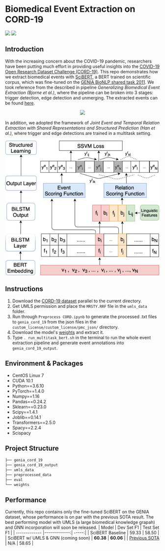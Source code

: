 # Biomedical Event Extraction on CORD-19

<a href="https://pluslabnlp.github.io/"><img src="https://pluslabnlp.github.io/images/Logos/logo_transparent_background.png" height="120" ></a>
<a href="https://www.isi.edu/"><img src="https://pluslabnlp.github.io/images/usc-logo.png"  height="120"></a>



## Introduction
With the increasing concern about the COVID-19 pandemic, researchers have been putting much effort in providing useful insights into the [COVID-19 Open Research Dataset Challenge (CORD-19)](https://www.kaggle.com/allen-institute-for-ai/CORD-19-research-challenge/). This repo demonstrates how we extract biomedical events with [SciBERT](https://github.com/allenai/scibert), a BERT trained on scientific corpus, which was fine-tuned on the [GENIA BioNLP shared task 2011](http://2011.bionlp-st.org/home/genia-event-extraction-genia). We took reference from the described in pipeline *Generalizing Biomedical Event Extraction (Bjorne et al.)*, where the pipeline can be broken into 3 stages: trigger detection, edge detection and unmerging. The extracted events can be found [here](https://drive.google.com/file/d/1FXN2QRBoFzQmLwQztUhULm8WVKxyRwu3/view?usp=sharing).

<p align="center"><img src="https://github.com/jbjorne/TEES/wiki/TEES-process.png"   style="margin:auto"></p>

In addition, we adopted the framework of *Joint Event and Temporal Relation Extraction with Shared Representations and Structured Prediction (Han et al.)*, where trigger and edge detections are trained in a multitask setting.

<p align="center"><img src="joint.png"   style="margin:auto"></p>

## Instructions


1. Download the [CORD-19 dataset](https://www.kaggle.com/allen-institute-for-ai/CORD-19-research-challenge) parallel to the current directory.
2. Get UMLS permission and place the `MRSTY.RRF` file in the `umls_data` folder.
3. Run through `Preprocess CORD.ipynb` to generate the processed .txt files to `genia_cord_19` from the json files in the `custom_license/custom_license/pmc_json/` directory.
4. Download the model's [weights](https://drive.google.com/file/d/1GswpExncD4t5WAVijvh5c8Vtd4KGpH9U/view?usp=sharing) and extract it.
5. Type `. run_multitask_bert.sh` in the terminal to run the whole event extraction pipeline and generate event annotations into `genia_cord_19_output`.


## Environment & Packages
* CentOS Linux 7
* CUDA 10.1 
* Python==3.6.10
* PyTorch==1.4.0 
* Numpy==1.16
* Pandas==0.24.2
* Sklearn==0.23.0
* Scipy==1.4.1
* Joblib==0.14.1
* Transformers==2.5.0
* Spacy==2.2.4
* Scispacy

## Project Structure

```
├── genia_cord_19
├── genia_cord_19_output
├── umls_data
├── preprocessed_data
├── eval
└── weights

```

## Performance
Currently, this repo contains only the fine-tuned SciBERT on the GENIA dataset, whose performance is on par with the previous SOTA result. The best performing model with UMLS (a large biomedical knowledge grapah) and GNN incorporation will soon be released.
| Model        | Dev Set F1           | Test Set F1  |
| ------------- |-------------:| -----:|
|   SciBERT Baseline    | 59.33      |   58.50  |
|   SciBERT w/ UMLS & GNN (coming soon)   | **60.38** | **60.06** |
| [Previous SOTA](https://www.aclweb.org/anthology/N19-1145.pdf) | N/A      |   58.65  |